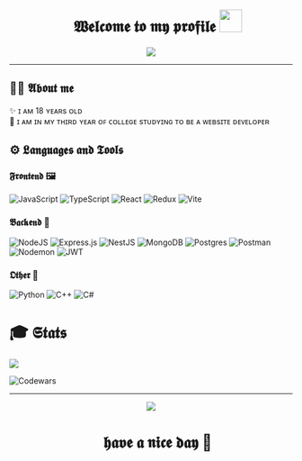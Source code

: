 <div align='center' id="user-content-toc">
   <ul align="center" style="list-style: none;">
    <summary>
      <h1>
        <b>𝖂𝖊𝖑𝖈𝖔𝖒𝖊 𝖙𝖔 𝖒𝖞 𝖕𝖗𝖔𝖋𝖎𝖑𝖊</b>
        <img src="https://media.giphy.com/media/hvRJCLFzcasrR4ia7z/giphy.gif" width="40px"/>
      </h1>
    </summary>
  </ul>
  <img src="https://media.giphy.com/media/v1.Y2lkPTc5MGI3NjExYXd5cTBhYzM5ODVobmRxbHZiM3NxMXgzNm82bGU0dXp0ejl1MXNhaSZlcD12MV9naWZzX3NlYXJjaCZjdD1n/11KzOet1ElBDz2/giphy.gif" />
  <br>
</div>

<hr>

## 🧑‍💻 𝕬𝖇𝖔𝖚𝖙 𝖒𝖊
<div>
✨ ɪ ᴀᴍ 18 ʏᴇᴀʀs ᴏʟᴅ<br>
👾 ɪ ᴀᴍ ɪɴ ᴍʏ ᴛʜɪʀᴅ ʏᴇᴀʀ ᴏꜰ ᴄᴏʟʟᴇɢᴇ sᴛᴜᴅʏɪɴɢ ᴛᴏ ʙᴇ ᴀ ᴡᴇʙsɪᴛᴇ ᴅᴇᴠᴇʟᴏᴘᴇʀ
</div>

## ⚙️ 𝕷𝖆𝖓𝖌𝖚𝖆𝖌𝖊𝖘 𝖆𝖓𝖉 𝕿𝖔𝖔𝖑𝖘
### 𝕱𝖗𝖔𝖓𝖙𝖊𝖓𝖉 🖼️
![JavaScript](https://img.shields.io/badge/javascript-%23323330.svg?style=for-the-badge&logo=javascript&logoColor=%23F7DF1E)
![TypeScript](https://img.shields.io/badge/typescript-%23007ACC.svg?style=for-the-badge&logo=typescript&logoColor=white)
![React](https://img.shields.io/badge/react-%2320232a.svg?style=for-the-badge&logo=react&logoColor=%2361DAFB)
![Redux](https://img.shields.io/badge/redux-%23593d88.svg?style=for-the-badge&logo=redux&logoColor=white)
![Vite](https://img.shields.io/badge/vite-%23646CFF.svg?style=for-the-badge&logo=vite&logoColor=white)


### 𝕭𝖆𝖈𝖐𝖊𝖓𝖉 🎲
![NodeJS](https://img.shields.io/badge/node.js-6DA55F?style=for-the-badge&logo=node.js&logoColor=white)
![Express.js](https://img.shields.io/badge/express.js-%23404d59.svg?style=for-the-badge&logo=express&logoColor=%2361DAFB)
![NestJS](https://img.shields.io/badge/nestjs-%23E0234E.svg?style=for-the-badge&logo=nestjs&logoColor=white)
![MongoDB](https://img.shields.io/badge/MongoDB-%234ea94b.svg?style=for-the-badge&logo=mongodb&logoColor=white)
![Postgres](https://img.shields.io/badge/postgres-%23316192.svg?style=for-the-badge&logo=postgresql&logoColor=white)
![Postman](https://img.shields.io/badge/Postman-FF6C37?style=for-the-badge&logo=postman&logoColor=white)
![Nodemon](https://img.shields.io/badge/NODEMON-%23323330.svg?style=for-the-badge&logo=nodemon&logoColor=%BBDEAD)
![JWT](https://img.shields.io/badge/JWT-black?style=for-the-badge&logo=JSON%20web%20tokens)


### 𝕺𝖙𝖍𝖊𝖗 🗿
![Python](https://img.shields.io/badge/python-3670A0?style=for-the-badge&logo=python&logoColor=ffdd54)
![C++](https://img.shields.io/badge/c++-%2300599C.svg?style=for-the-badge&logo=c%2B%2B&logoColor=white)
![C#](https://img.shields.io/badge/c%23-%23239120.svg?style=for-the-badge&logo=csharp&logoColor=white)

<h1>🎓 <b>𝕾𝖙𝖆𝖙𝖘</b></h1>
<img src='https://leetcard.jacoblin.cool/woookle?theme=unicorn&font=Noto%20Sans%20Bassa%20Vah' />

![Codewars](https://github.r2v.ch/codewars?user=woookle&top_languages=true&stroke=%23b362ff&theme=purple_dark)

<hr>

<div align='center' id="user-content-toc">
  <img src='https://media.giphy.com/media/13Z5kstwARnPna/giphy.gif?cid=790b76115qfkngvggesvk452sa3r1mo4lmgnk9gn559fbll1&ep=v1_gifs_search&rid=giphy.gif&ct=g' />
  <ul align="center" style="list-style: none;">
    <summary>
      <h1><b>𝖍𝖆𝖛𝖊 𝖆 𝖓𝖎𝖈𝖊 𝖉𝖆𝖞</b> 🖤</h1>
    </summary>
  </ul>
</div>

